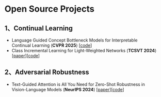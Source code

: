 # Open Source Projects
## 1、Continual Learning
- <a name="todo"></a> Language Guided Concept Bottleneck Models for Interpretable Continual Learning (**CVPR 2025**)  [[code](https://github.com/FisherCats/CLG-CBM)]
- <a name="todo"></a> Class Incremental Learning for Light-Weighted Networks (**TCSVT 2024**)  [[paper](https://ieeexplore.ieee.org/stamp/stamp.jsp?tp=&arnumber=10606253)][[code](https://github.com/untitledunmastered1998/CIL-LWN)]
  
## 2、Adversarial Robustness
- <a name="todo"></a> Text-Guided Attention is All You Need for Zero-Shot Robustness in Vision-Language Models (**NeurIPS 2024**)  [[paper](https://arxiv.org/abs/2410.21802)][[code](https://github.com/zhyblue424/TGA-ZSR)]
